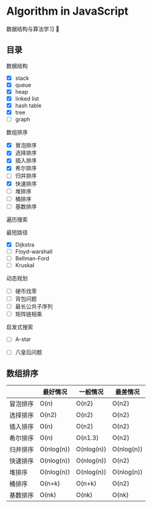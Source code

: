 # Algorithm in JavaScript

数据结构与算法学习 🤔

## 目录

数据结构

- [x] stack
- [x] queue
- [x] heap
- [x] linked list
- [x] hash table
- [x] tree
- [ ] graph

数组排序

- [x] 冒泡排序
- [x] 选择排序
- [x] 插入排序
- [x] 希尔排序
- [ ] 归并排序
- [x] 快速排序
- [ ] 堆排序
- [ ] 桶排序
- [ ] 基数排序

遍历搜索

最短路径
- [x] Dijkstra
- [ ] Floyd-warshall
- [ ] Bellman-Ford
- [ ] Kruskal

动态规划

- [ ] 硬币找零
- [ ] 背包问题
- [ ] 最长公共子序列
- [ ] 矩阵链相乘

启发式搜索

- [ ] A-star
- [ ] 八皇后问题


## 数组排序

|      | 最好情况       | 一般情况       | 最差情况       |
| ---- | ---------- | ---------- | ---------- |
| 冒泡排序 | O(n)       | O(n2)      | O(n2)      |
| 选择排序 | O(n2)      | O(n2)      | O(n2)      |
| 插入排序 | O(n)       | O(n2)      | O(n2)      |
| 希尔排序 | O(n)       | O(n1.3)    | O(n2)      |
| 归并排序 | O(nlog(n)) | O(nlog(n)) | O(nlog(n)) |
| 快速排序 | O(nlog(n)) | O(nlog(n)) | O(n2)      |
| 堆排序  | O(nlog(n)) | O(nlog(n)) | O(nlog(n)) |
| 桶排序  | O(n+k)     | O(n+k)     | O(n2)      |
| 基数排序 | O(nk)      | O(nk)      | O(nk)      |

